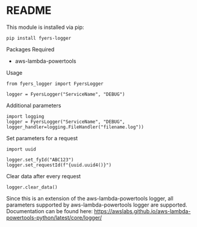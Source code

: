README
========

This module is installed via pip:

```
pip install fyers-logger
```

Packages Required
 - aws-lambda-powertools


Usage

```
from fyers_logger import FyersLogger

logger = FyersLogger("ServiceName", "DEBUG")
```

Additional parameters

```
import logging
logger = FyersLogger("ServiceName", "DEBUG", logger_handler=logging.FileHandler("filename.log"))
```


Set parameters for a request

```
import uuid

logger.set_fyId("ABC123")
logger.set_requestId(f"{uuid.uuid4()}")
```


Clear data after every request

```
logger.clear_data()
```

Since this is an extension of the aws-lambda-powertools logger, all parameters supported by aws-lambda-powertools logger are supported. Documentation can be found here: https://awslabs.github.io/aws-lambda-powertools-python/latest/core/logger/